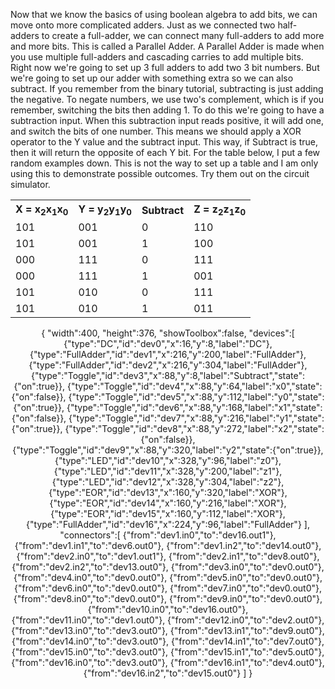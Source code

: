 
Now that we know the basics of using boolean algebra to add bits, we can
move onto more complicated adders. Just as we connected two half-adders
to create a full-adder, we can connect many full-adders to add more and
more bits. This is called a Parallel Adder. A Parallel Adder is made
when you use multiple full-adders and cascading carries to add multiple
bits. Right now we're going to set up 3 full adders to add two 3 bit
numbers. But we're going to set up our adder with something extra so we
can also subtract. If you remember from the binary tutorial, subtracting
is just adding the negative. To negate numbers, we use two's complement,
which is if you remember, switching the bits then adding 1. To do this
we're going to have a subtraction input. When this subtraction input
reads positive, it will add one, and switch the bits of one number. This
means we should apply a XOR operator to the Y value and the subtract
input. This way, if Subtract is true, then it will return the opposite
of each Y bit. For the table below, I put a few random examples down.
This is not the way to set up a table and I am only using this to
demonstrate possible outcomes. Try them out on the circuit simulator.

<center>
<div class="container">
<table>
<tr>
<th><b>X = x<sub>2</sub>x<sub>1</sub>x<sub>0</sub></b></th>
<th><b>Y = y<sub>2</sub>y<sub>1</sub>y<sub>0</sub></b></th>
<th><b>Subtract</b>
<th><b>Z = z<sub>2</sub>z<sub>1</sub>z<sub>0</sub></b></th>
<tr>
<tr>
<td>101</td>
<td>001</td>
<td>0</td>
<td>110</td>
</tr>
<tr>
<td>101</td>
<td>001</td>
<td>1</td>
<td>100</td>
</tr>
<tr>
<td>000</td>
<td>111</td>
<td>0</td>
<td>111</td>
</tr>
<tr>
<td>000</td>
<td>111</td>
<td>1</td>
<td>001</td>
</tr>
<tr>
<td>101</td>
<td>010</td>
<td>0</td>
<td>111</td>
</tr>
<tr>
<td>101</td>
<td>010</td>
<td>1</td>
<td>011</td>
</tr>
</table>
<div class="simcir">
{
"width":400,
"height":376,
"showToolbox":false,
"devices":[
{"type":"DC","id":"dev0","x":16,"y":8,"label":"DC"},
{"type":"FullAdder","id":"dev1","x":216,"y":200,"label":"FullAdder"},
{"type":"FullAdder","id":"dev2","x":216,"y":304,"label":"FullAdder"},
{"type":"Toggle","id":"dev3","x":88,"y":8,"label":"Subtract","state":{"on":true}},
{"type":"Toggle","id":"dev4","x":88,"y":64,"label":"x0","state":{"on":false}},
{"type":"Toggle","id":"dev5","x":88,"y":112,"label":"y0","state":{"on":true}},
{"type":"Toggle","id":"dev6","x":88,"y":168,"label":"x1","state":{"on":false}},
{"type":"Toggle","id":"dev7","x":88,"y":216,"label":"y1","state":{"on":true}},
{"type":"Toggle","id":"dev8","x":88,"y":272,"label":"x2","state":{"on":false}},
{"type":"Toggle","id":"dev9","x":88,"y":320,"label":"y2","state":{"on":true}},
{"type":"LED","id":"dev10","x":328,"y":96,"label":"z0"},
{"type":"LED","id":"dev11","x":328,"y":200,"label":"z1"},
{"type":"LED","id":"dev12","x":328,"y":304,"label":"z2"},
{"type":"EOR","id":"dev13","x":160,"y":320,"label":"XOR"},
{"type":"EOR","id":"dev14","x":160,"y":216,"label":"XOR"},
{"type":"EOR","id":"dev15","x":160,"y":112,"label":"XOR"},
{"type":"FullAdder","id":"dev16","x":224,"y":96,"label":"FullAdder"}
],
"connectors":[
{"from":"dev1.in0","to":"dev16.out1"},
{"from":"dev1.in1","to":"dev6.out0"},
{"from":"dev1.in2","to":"dev14.out0"},
{"from":"dev2.in0","to":"dev1.out1"},
{"from":"dev2.in1","to":"dev8.out0"},
{"from":"dev2.in2","to":"dev13.out0"},
{"from":"dev3.in0","to":"dev0.out0"},
{"from":"dev4.in0","to":"dev0.out0"},
{"from":"dev5.in0","to":"dev0.out0"},
{"from":"dev6.in0","to":"dev0.out0"},
{"from":"dev7.in0","to":"dev0.out0"},
{"from":"dev8.in0","to":"dev0.out0"},
{"from":"dev9.in0","to":"dev0.out0"},
{"from":"dev10.in0","to":"dev16.out0"},
{"from":"dev11.in0","to":"dev1.out0"},
{"from":"dev12.in0","to":"dev2.out0"},
{"from":"dev13.in0","to":"dev3.out0"},
{"from":"dev13.in1","to":"dev9.out0"},
{"from":"dev14.in0","to":"dev3.out0"},
{"from":"dev14.in1","to":"dev7.out0"},
{"from":"dev15.in0","to":"dev3.out0"},
{"from":"dev15.in1","to":"dev5.out0"},
{"from":"dev16.in0","to":"dev3.out0"},
{"from":"dev16.in1","to":"dev4.out0"},
{"from":"dev16.in2","to":"dev15.out0"}
]
}
</div>
</div>
</center>

